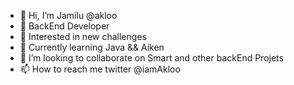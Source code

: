 - 👋 Hi, I’m Jamilu @akloo
- 🔗 BackEnd Developer
- 👀 Interested in new challenges 
- 🌱 Currently learning Java && Aiken
- 💞️ I’m looking to collaborate on Smart and other backEnd Projets
- 📫 How to reach me twitter @iamAkloo

<!---
rhystmorgan/rhystmorgan is a ✨ special ✨ repository because its `README.md` (this file) appears on your GitHub profile.
You can click the Preview link to take a look at your changes.
--->
